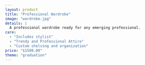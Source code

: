 ```yaml
---
layout: product
title: "Professional Wardrobe"
image: "wardrobe.jpg"
details: |
  A professional wardrobe ready for any emerging professional.
care:
  - "Includes stylist"
  - "Trendy and Professional Attire"
  - "Custom shelving and organization"
price: "$1500.00"
theme: "graduation"
---
```

